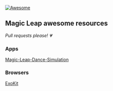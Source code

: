 [![Awesome](https://cdn.rawgit.com/sindresorhus/awesome/d7305f38d29fed78fa85652e3a63e154dd8e8829/media/badge.svg)](https://github.com/sindresorhus/awesome)

## Magic Leap awesome resources

_Pull requests please! 💗_

### Apps

[Magic-Leap-Dance-Simulation](https://github.com/MuhammadFarhanAqeel/Magic-Leap-Dance-Simulation)

### Browsers

[ExoKit](https://github.com/webmixedreality/exokit)
